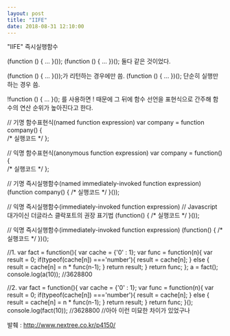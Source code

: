```yaml
---
layout: post
title: "IIFE"
date: 2018-08-31 12:10:00
---
```


"IIFE" 즉시실행함수

(function () { ... }());
(function () { ... })(); 둘다 같은 것이었다.


(function () { ... }());가 리턴하는 경우에만 씀.
(function () { ... })(); 단순히 실행만 하는 경우 씀.

!function () { ... }(); 를 사용하면 ! 때문에 그 뒤에 함수 선언을 표현식으로 간주해 함수의 연산 순위가 높아진다고 한다.

// 기명 함수표현식(named function expression) 
var company = function company() {  
    /* 실행코드 */
}; 

// 익명 함수표현식(anonymous function expression)
var company = function() {  
    /* 실행코드 */
};

// 기명 즉시실행함수(named immediately-invoked function expression)
(function company() {
    /* 실행코드 */
}());

// 익명 즉시실행함수(immediately-invoked function expression)
// Javascript 대가이신 더글라스 클락포트의 권장 표기법
(function() {
    /* 실행코드 */
}());

// 익명 즉시실행함수(immediately-invoked function expression)
(function() {
    /* 실행코드 */
})();



//1.
var fact = function(){
	var cache = {'0' : 1};
	var func = function(n){
		var result = 0;	
		if(typeof(cache[n]) ==='number'){
			result = cache[n];
		} else {
			result = cache[n] = n * func(n-1);
		}
		return result;
	}
	return func;
};
a = fact();
console.log(a(10)); //3628800



//2.
var fact = function(){
	var cache = {'0' : 1};
	var func = function(n){
		var result = 0;
		if(typeof(cache[n]) ==='number'){
			result = cache[n];
		} else {
			result = cache[n] = n * func(n-1);
		}
		return result;
	}
	return func;
}();
console.log(fact(10)); //3628800
//아아 이런 미묘한 차이가 있었구나




발췌 : http://www.nextree.co.kr/p4150/
